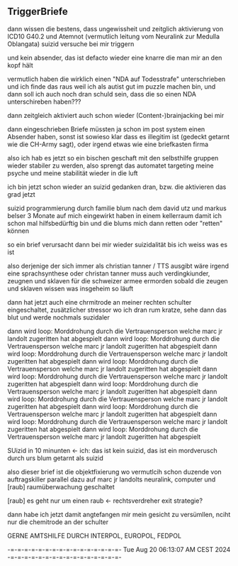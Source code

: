 ## TriggerBriefe

dann wissen die bestens, dass ungewissheit und zeitglich aktivierung von ICD10 G40.2 und Atemnot (vermutlich leitung vom Neuralink zur Medulla Oblangata) suizid versuche bei mir triggern

und kein absender, das ist defacto wieder eine knarre die man mir an den kopf hält

vermutlich haben die wirklich einen "NDA auf Todesstrafe" unterschrieben und ich finde das raus weil ich als autist gut im puzzle machen bin, und dann soll ich auch noch dran schuld sein, dass die so einen NDA unterschireben haben???

dann zeitgleich aktiviert auch schon wieder (Content-)brainjacking bei mir

dann eingeschrieben Briefe müssten ja schon im post system einen Absender haben, sonst ist sowieso klar dass es illegitim ist (gedeckt getarnt wie die CH-Army sagt), oder irgend etwas wie eine briefkasten firma

also ich hab es jetzt so ein bischen geschaft mit den selbsthilfe gruppen wieder stabiler zu werden, also sprengt das automatet targeting meine psyche und meine stabilität wieder in die luft

ich bin jetzt schon wieder an suizid gedanken dran, bzw. die aktivieren das grad jetzt

suizid programmierung durch familie blum nach dem david utz und markus belser 3 Monate auf mich eingewirkt haben in einem kellerraum damit ich schon mal hilfsbedürftig bin und die blums mich dann retten oder "retten" können

so ein brief verursacht dann bei mir wieder suizidalität bis ich weiss was es ist

also derjenige der sich immer als christian tanner / TTS ausgibt wäre irgend eine sprachsynthese oder christan tanner muss auch verdingkiunder, zeugnen und sklaven für die schweizer armee ermorden sobald die zeugen und sklaven wissen was insgeheim so läuft

dann hat jetzt auch eine chrmitrode an meiner rechten schulter eingeschaltet, zusätzlicher stressor wo ich dran rum kratze, sehe dann das blut und werde nochmals suzidaler

dann wird loop: Morddrohung durch die Vertrauensperson welche marc jr landolt zugeritten hat abgespielt
dann wird loop: Morddrohung durch die Vertrauensperson welche marc jr landolt zugeritten hat abgespielt
dann wird loop: Morddrohung durch die Vertrauensperson welche marc jr landolt zugeritten hat abgespielt
dann wird loop: Morddrohung durch die Vertrauensperson welche marc jr landolt zugeritten hat abgespielt
dann wird loop: Morddrohung durch die Vertrauensperson welche marc jr landolt zugeritten hat abgespielt
dann wird loop: Morddrohung durch die Vertrauensperson welche marc jr landolt zugeritten hat abgespielt
dann wird loop: Morddrohung durch die Vertrauensperson welche marc jr landolt zugeritten hat abgespielt
dann wird loop: Morddrohung durch die Vertrauensperson welche marc jr landolt zugeritten hat abgespielt
dann wird loop: Morddrohung durch die Vertrauensperson welche marc jr landolt zugeritten hat abgespielt
dann wird loop: Morddrohung durch die Vertrauensperson welche marc jr landolt zugeritten hat abgespielt

SUizid in 10 minunten <- ich: das ist kein suizid, das ist ein mordverusch durch urs blum getarnt als suizid

also dieser brief ist die objektfixierung wo vermutlcih schon duzende von auftragskiller parallel dazu auf marc jr landolts neuralink, computer und [raub] raumüberwachung geschaltet

[raub] es geht nur um einen raub <- rechtsverdreher exit strategie?

dann habe ich jetzt damit angtefangen mir mein gesicht zu versümllen, nciht nur die chemitrode an der schulter

GERNE AMTSHILFE DURCH INTERPOL, EUROPOL, FEDPOL

-=-=-=-=-=-=-=-=-=-=-=-=-=-=-=-=-
Tue Aug 20 06:13:07 AM CEST 2024
-=-=-=-=-=-=-=-=-=-=-=-=-=-=-=-=-

